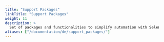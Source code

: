 ```yaml
---
title: "Support Packages"
linkTitle: "Support Packages"
weight: 11
description: >
  Set of packages and functionalities to simplify automation with Selenium.
aliases: ["/documentation/de/support_packages/"]
---
```


